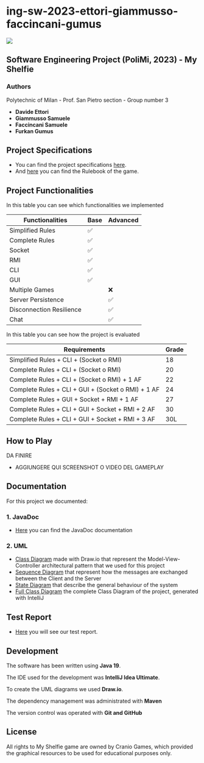 # ing-sw-2023-ettori-giammusso-faccincani-gumus

![](https://github.com/Davide-Ettori/ing-sw-2023-ettori-giammusso-faccincani-gumus/blob/main/deliveries/UML%20Diagrams/PNG/Title%202000x618px.png)

## Software Engineering Project (PoliMi, 2023) - My Shelfie 


### Authors
Polytechnic of Milan - Prof. San Pietro section - Group number 3
- <b> Davide Ettori </b>
- <b> Giammusso Samuele </b>
- <b> Faccincani Samuele </b>
- <b> Furkan Gumus </b>


## Project Specifications
- You can find the project specifications [here](https://github.com/Davide-Ettori/ing-sw-2023-ettori-giammusso-faccincani-gumus/blob/main/deliveries/Project%20Specifications/Requirements.pdf).
- And [here](https://github.com/Davide-Ettori/ing-sw-2023-ettori-giammusso-faccincani-gumus/blob/main/deliveries/Project%20Specifications/Rulebook.png) you can find the Rulebook of the game.


## Project Functionalities
In this table you can see which functionalities we implemented

| Functionalities          | Base | Advanced |
|--------------------------|------|----------|
| Simplified Rules         | ✅    |          |
| Complete Rules           | ✅    |          |
| Socket                   | ✅    |          |
| RMI                      | ✅    |          |
| CLI                      | ✅    |          |
| GUI                      | ✅    |          |
| Multiple Games           |      | ❌        |
| Server Persistence       |      | ✅        |
| Disconnection Resilience |      | ✅        |
| Chat                     |      | ✅        |

In this table you can see how the project is evaluated

| Requirements                                       | Grade |
|----------------------------------------------------|-------|
| Simplified Rules + CLI + (Socket o RMI)            | 18    |
| Complete Rules + CLI + (Socket o RMI)              | 20    |
| Complete Rules + CLI + (Socket o RMI) + 1 AF       | 22    |
| Complete Rules + CLI + GUI + (Socket o RMI) + 1 AF | 24    |
| Complete Rules + GUI + Socket + RMI + 1 AF         | 27    |
| Complete Rules + CLI + GUI + Socket + RMI + 2 AF   | 30    |
| Complete Rules + CLI + GUI + Socket + RMI + 3 AF   | 30L   |


## How to Play
DA FINIRE
- AGGIUNGERE QUI SCREENSHOT O VIDEO DEL GAMEPLAY


## Documentation
For this project we documented:
### 1. JavaDoc
- [Here](https://javadoc-web.netlify.app) you can find the JavaDoc documentation
### 2. UML
- [Class Diagram](https://github.com/Davide-Ettori/ing-sw-2023-ettori-giammusso-faccincani-gumus/blob/54cfcebd3fc741955e5c213090cbb66ec0a11f60/deliveries/UML%20Diagrams/PNG/Class%20Diagram.drawio.png) made with Draw.io that represent the Model-View-Controller architectural pattern that we used for this project
- [Sequence Diagram](https://github.com/Davide-Ettori/ing-sw-2023-ettori-giammusso-faccincani-gumus/blob/54cfcebd3fc741955e5c213090cbb66ec0a11f60/deliveries/UML%20Diagrams/PNG/Sequence%20Diagram.drawio.png) that represent how the messages are exchanged between the Client and the Server
- [State Diagram](https://github.com/Davide-Ettori/ing-sw-2023-ettori-giammusso-faccincani-gumus/blob/main/deliveries/UML%20Diagrams/PNG/State%20Diagram.drawio.png) that describe the general behaviour of the system
- [Full Class Diagram](https://github.com/Davide-Ettori/ing-sw-2023-ettori-giammusso-faccincani-gumus/blob/main/deliveries/UML%20Diagrams/PNG/Full%20Class%20Diagram.drawio.png) the complete Class Diagram of the project, generated with IntelliJ

## Test Report 
- [Here](https://test-report-web.netlify.app) you will see our test report.

## Development
The software has been written using **Java 19**.

The IDE used for the development was **IntelliJ Idea Ultimate**.

To create the UML diagrams we used **Draw.io**.

The dependency management was administrated with **Maven** 

The version control was operated with **Git and GitHub**


## License
All rights to My Shelfie game are owned by Cranio Games, which provided the graphical resources to be used for educational purposes only.